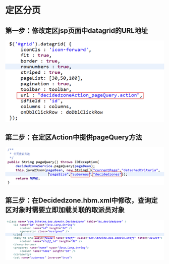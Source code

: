 # 定区分页

## 第一步：修改定区jsp页面中datagrid的URL地址

![](../../../../.gitbook/assets/image%20%28204%29.png)

## 第二步：在定区Action中提供pageQuery方法

![](../../../../.gitbook/assets/image%20%28102%29.png)

## 第三步：在Decidedzone.hbm.xml中修改，查询定区对象时需要立即加载关联的取派员对象

![](../../../../.gitbook/assets/image%20%2821%29.png)

